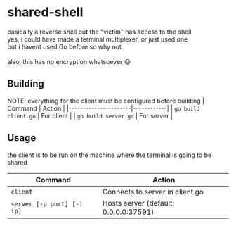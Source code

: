 # shared-shell

basically a reverse shell but the "victim" has access to the shell \
yes, i could have made a terminal multiplexer, or just used one \
but i havent used Go before so why not \
\
also, this has no encryption whatsoever :smiley:

## Building
NOTE: everything for the client must be configured before building
| Command              | Action     |
|----------------------|------------|
| `go build client.go` | For client |
| `go build server.go` | For server |

## Usage
the client is to be run on the machine where the terminal is going to be shared

| Command                      | Action                                  |
|------------------------------|-----------------------------------------|
| `client`                     | Connects to server in client.go         |
| `server [-p port] [-i ip]`   | Hosts server (default: 0.0.0.0:37591)   |